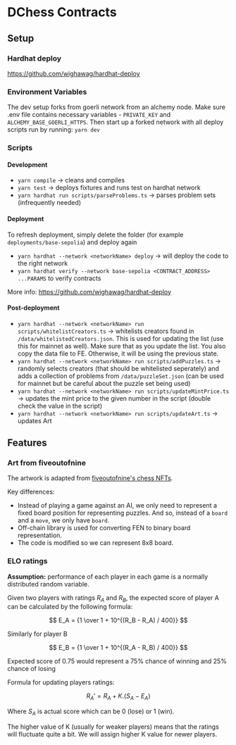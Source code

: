 # DChess Contracts

## Setup

### Hardhat deploy

https://github.com/wighawag/hardhat-deploy

### Environment Variables

The dev setup forks from goerli network from an alchemy node. Make sure .env file contains necessary variables - `PRIVATE_KEY` and `ALCHEMY_BASE_GOERLI_HTTPS`.
Then start up a forked network with all deploy scripts run by running:
`yarn dev`

### Scripts

#### Development

-   `yarn compile` $\rightarrow$ cleans and compiles
-   `yarn test` $\rightarrow$ deploys fixtures and runs test on hardhat network
-   `yarn hardhat run scripts/parseProblems.ts` $\rightarrow$ parses problem sets (infrequently needed)

#### Deployment

To refresh deployment, simply delete the folder (for example `deployments/base-sepolia`) and deploy again

-   `yarn hardhat --network <networkName> deploy` $\rightarrow$ will deploy the code to the right network
-   `yarn hardhat verify --network base-sepolia <CONTRACT_ADDRESS> ...PARAMS` to verify contracts

More info: https://github.com/wighawag/hardhat-deploy

#### Post-deployment

-   `yarn hardhat --network <networkName> run scripts/whitelistCreators.ts` $\rightarrow$ whitelists creators found in `/data/whitelistedCreators.json`. This is used for updating the list (use this for mainnet as well). Make sure that as you update the list. You also copy the data file to FE. Otherwise, it will be using the previous state.
-   `yarn hardhat --network <networkName> run scripts/addPuzzles.ts` $\rightarrow$ randomly selects creators (that should be whitelisted seperately) and adds a collection of problems from `/data/puzzleSet.json` (can be used for mainnet but be careful about the puzzle set being used)
-   `yarn hardhat --network <networkName> run scripts/updateMintPrice.ts` $\rightarrow$ updates the mint price to the given number in the script (double check the value in the script)
-   `yarn hardhat --network <networkName> run scripts/updateArt.ts` $\rightarrow$ updates Art

## Features

### Art from fiveoutofnine

The artwork is adapted from [fiveoutofnine's chess NFTs](https://github.com/fiveoutofnine/fiveoutofnine-chess/).

Key differences:

-   Instead of playing a game against an AI, we only need to represent a fixed board position for representing puzzles. And so, instead of a `board` and a `move`, we only have `board`.
-   Off-chain library is used for converting FEN to binary board representation.
-   The code is modified so we can represent 8x8 board.

### ELO ratings

**Assumption:** performance of each player in each game is a normally distributed random variable.

Given two players with ratings $R_A$ and $R_B$, the expected score of player A can be calculated by the following formula:

$$ E_A = {1 \over 1 + 10^{(R_B - R_A) / 400}} $$

Similarly for player B

$$ E_B = {1 \over 1 + 10^{(R_A - R_B) / 400}} $$

Expected score of 0.75 would represent a 75% chance of winning and 25% chance of losing

Formula for updating players ratings:

$$ R_A' = {R_A + K . (S_A - E_A)} $$

Where $S_A$ is actual score which can be 0 (lose) or 1 (win).

The higher value of K (usually for weaker players) means that the ratings will fluctuate quite a bit. We will assign higher K value for newer players.
